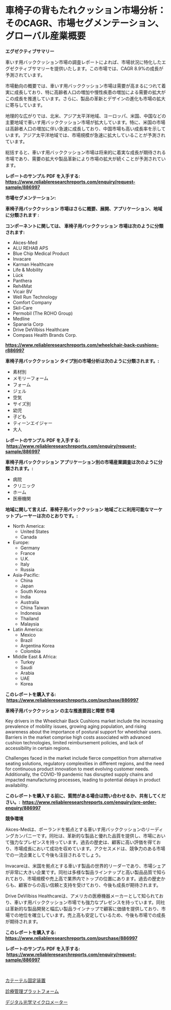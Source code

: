 <p><h1>車椅子の背もたれクッション市場分析：そのCAGR、市場セグメンテーション、グローバル産業概要</h1></p><p><strong>エグゼクティブサマリー</strong></p>
<p><p>車いす用バッククッション市場の調査レポートによれば、市場状況に特化したエグゼクティブサマリーを提供いたします。この市場では、CAGR 8.9%の成長が予測されています。</p><p>市場動向の概要では、車いす用バッククッション市場は需要が高まるにつれて着実に成長しており、特に高齢者人口の増加や慢性疾患の増加による需要の拡大がこの成長を推進しています。さらに、製品の革新とデザインの進化も市場の拡大に寄与しています。</p><p>地理的な広がりでは、北米、アジア太平洋地域、ヨーロッパ、米国、中国などの主要地域で車いす用バッククッション市場が拡大しています。特に、米国の市場は高齢者人口の増加に伴い急速に成長しており、中国市場も高い成長率を示しています。アジア太平洋地域では、市場規模が急速に拡大していることが予測されています。</p><p>総括すると、車いす用バッククッション市場は将来的に着実な成長が期待される市場であり、需要の拡大や製品革新により市場の拡大が続くことが予測されています。</p></p>
<p><strong>レポートのサンプル PDF を入手する: <a href="https://www.reliableresearchreports.com/enquiry/request-sample/886997">https://www.reliableresearchreports.com/enquiry/request-sample/886997</a></strong></p>
<p><strong>市場セグメンテーション:</strong></p>
<p><strong> 車椅子用バッククッション 市場はさらに概要、展開、アプリケーション、地域に分類されます :</strong></p>
<p><strong>コンポーネントに関しては、 車椅子用バッククッション 市場は次のように分類されます: &nbsp;</strong></p>
<p><ul><li>Akces-Med</li><li>ALU REHAB APS</li><li>Blue Chip Medical Product</li><li>Invacare</li><li>Karman Healthcare</li><li>Life & Mobility</li><li>Lück</li><li>Panthera</li><li>Reh4Mat</li><li>Vicair BV</li><li>Well Run Technology</li><li>Comfort Company</li><li>Skil-Care</li><li>Permobil (The ROHO Group)</li><li>Medline</li><li>Spanaria Corp</li><li>Drive DeVilbiss Healthcare</li><li>Compass Health Brands Corp.</li></ul></p>
<p><strong><a href="https://www.reliableresearchreports.com/wheelchair-back-cushions-r886997">https://www.reliableresearchreports.com/wheelchair-back-cushions-r886997</a></strong></p>
<p><strong> 車椅子用バッククッション タイプ別の市場分析は次のように分類されます。:</strong></p>
<p><ul><li>素材別</li><li>メモリーフォーム</li><li>フォーム</li><li>ジェル</li><li>空気</li><li>サイズ別</li><li>幼児</li><li>子ども</li><li>ティーンエイジャー</li><li>大人</li></ul></p>
<p><strong>レポートのサンプル PDF を入手する: &nbsp;<a href="https://www.reliableresearchreports.com/enquiry/request-sample/886997">https://www.reliableresearchreports.com/enquiry/request-sample/886997</a></strong></p>
<p><strong> 車椅子用バッククッション アプリケーション別の市場産業調査は次のように分類されます。:</strong></p>
<p><ul><li>病院</li><li>クリニック</li><li>ホーム</li><li>医療機関</li></ul></p>
<p><strong>地域に関して言えば、車椅子用バッククッション 地域ごとに利用可能なマーケットプレーヤーは次のとおりです。:</strong></p>
<p><ul>
    <li>
        North America:
        <ul>
            <li>United States</li>
            <li>Canada</li>
        </ul>
    </li>
    <li>
        Europe:
        <ul>
            <li>Germany</li>
            <li>France</li>
            <li>U.K.</li>
            <li>Italy</li>
            <li>Russia</li>
        </ul>
    </li>
    <li>
        Asia-Pacific:
        <ul>
            <li>China</li>
            <li>Japan</li>
            <li>South Korea</li>
            <li>India</li>
            <li>Australia</li>
            <li>China Taiwan</li>
            <li>Indonesia</li>
            <li>Thailand</li>
            <li>Malaysia</li>
        </ul>
    </li>
    <li>
        Latin America:
        <ul>
            <li>Mexico</li>
            <li>Brazil</li>
            <li>Argentina Korea</li>
            <li>Colombia</li>
        </ul>
    </li>
    <li>
        Middle East & Africa:
        <ul>
            <li>Turkey</li>
            <li>Saudi</li>
            <li>Arabia</li>
            <li>UAE</li>
            <li>Korea</li>
        </ul>
    </li>
    </ul></p>
<p><strong>このレポートを購入する: &nbsp;<a href="https://www.reliableresearchreports.com/purchase/886997">https://www.reliableresearchreports.com/purchase/886997</a></strong></p>
<p><strong>車椅子用バッククッション の主な推進要因と障壁 市場</strong></p>
<p><p>Key drivers in the Wheelchair Back Cushions market include the increasing prevalence of mobility issues, growing aging population, and rising awareness about the importance of postural support for wheelchair users. Barriers in the market comprise high costs associated with advanced cushion technologies, limited reimbursement policies, and lack of accessibility in certain regions.</p><p>Challenges faced in the market include fierce competition from alternative seating solutions, regulatory complexities in different regions, and the need for continuous product innovation to meet evolving customer needs. Additionally, the COVID-19 pandemic has disrupted supply chains and impacted manufacturing processes, leading to potential delays in product availability.</p></p>
<p><strong>このレポートを購入する前に、質問がある場合は問い合わせるか、共有してください。:&nbsp; <a href="https://www.reliableresearchreports.com/enquiry/pre-order-enquiry/886997">https://www.reliableresearchreports.com/enquiry/pre-order-enquiry/886997</a></strong></p>
<p><strong>競争環境</strong></p>
<p><p>Akces-Medは、ポーランドを拠点とする車いす用バッククッションのリーディングカンパニーです。同社は、革新的な製品と優れた品質を提供し、市場において強力なプレゼンスを持っています。過去の歴史は、顧客に高い評価を得ており、市場成長において成功を収めています。アクセスメドは、競争力のある市場での一流企業として今後も注目されるでしょう。</p><p>Invacareは、米国を拠点とする車いす製品の世界的リーダーであり、市場シェアが非常に大きい企業です。同社は多様な製品ラインナップと高い製品品質で知られており、市場規模や売上高で業界内でトップの位置にあります。過去の歴史からも、顧客からの高い信頼と支持を受けており、今後も成長が期待されます。</p><p>Drive DeVilbiss Healthcareは、アメリカの医療機器メーカーとして知られており、車いす用バッククッション市場でも強力なプレゼンスを持っています。同社は革新的な製品開発と幅広い製品ラインナップで顧客に価値を提供しており、市場での地位を確立しています。売上高も安定しているため、今後も市場での成長が期待されます。</p></p>
<p><strong>このレポートを購入する: &nbsp; <a href="https://www.reliableresearchreports.com/purchase/886997">https://www.reliableresearchreports.com/purchase/886997</a></strong></p>
<p><strong>レポートのサンプル PDF を入手する: &nbsp;<a href="https://www.reliableresearchreports.com/enquiry/request-sample/886997">https://www.reliableresearchreports.com/enquiry/request-sample/886997</a></strong><strong></strong></p>
<p>&nbsp;</p>
<p><p><a href="https://github.com/nemesis2824/Market-Research-Report-List-1/blob/main/954619719933.md">カテーテル固定装置</a></p><p><a href="https://medium.com/@eduardoramez/%E3%83%97%E3%83%A9%E3%82%AF%E3%83%86%E3%82%A3%E3%82%B9%E7%AE%A1%E7%90%86%E3%83%97%E3%83%A9%E3%83%83%E3%83%88%E3%83%95%E3%82%A9%E3%83%BC%E3%83%A0%E3%81%AE%E5%B8%82%E5%A0%B4%E3%82%B7%E3%82%A7%E3%82%A2%E3%81%AE%E9%80%B2%E5%8C%96%E3%81%A8%E5%B8%82%E5%A0%B4%E6%88%90%E9%95%B7%E3%83%88%E3%83%AC%E3%83%B3%E3%83%892024%E5%B9%B4%E3%81%8B%E3%82%892031%E5%B9%B4%E3%81%BE%E3%81%A7-9f5ea41c4bc3">診療管理プラットフォーム</a></p><p><a href="https://medium.com/@matteills7854/%E3%83%87%E3%82%B8%E3%82%BF%E3%83%AB%E3%82%AA%E3%83%97%E3%83%86%E3%82%A3%E3%82%AB%E3%83%AB%E3%83%9E%E3%82%A4%E3%82%AF%E3%83%AD%E3%83%A1%E3%83%BC%E3%82%BF%E3%83%BC%E5%B8%82%E5%A0%B4-2031%E5%B9%B4%E3%81%BE%E3%81%A7%E3%81%AE%E3%83%88%E3%83%AC%E3%83%B3%E3%83%89-%E4%BA%88%E6%B8%AC-%E7%AB%B6%E4%BA%89%E5%88%86%E6%9E%90-56db40f7b78d">デジタル光学マイクロメーター</a></p></p>